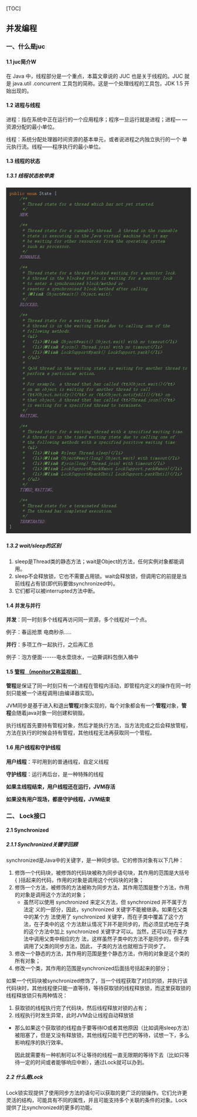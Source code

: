 [TOC]

## 并发编程

### 一、什么是juc

#### 1.1 juc简介W

在 Java 中，线程部分是一个重点，本篇文章说的 JUC 也是关于线程的。JUC 就是 java.util .concurrent 工具包的简称。这是一个处理线程的工具包，JDK  1.5 开始出现的。

#### 1.2 进程与线程

进程：指在系统中正在运行的一个应用程序；程序一旦运行就是进程；进程— —资源分配的最小单位。 

线程：系统分配处理器时间资源的基本单元，或者说进程之内独立执行的一个 单元执行流。线程——程序执行的最小单位。

#### 1.3 线程的状态

##### 1.3.1 线程状态枚举类

![image-20210713165155139](并发编程.assets/image-20210713165155139.png)

##### 1.3.2  wait/sleep的区别

1. sleep是Thread类的静态方法；wait是Object的方法，任何实例对象都能调用。
2. sleep不会释放锁，它也不需要占用锁。wait会释放锁，但调用它的前提是当前线程占有锁(即代码要做synchronized中)。
3. 它们都可以被interrupted方法中断。

#### 1.4 并发与并行

**并发**：同一时刻多个线程再访问同一资源，多个线程对一个点。

例子：春运抢票 电商秒杀.....

**并行**：多项工作一起执行，之后再汇总

例子：泡方便面------电水壶烧水，一边撕调料包倒入桶中

#### 1.5 [管程 （monitor又称监视器）](/Java学习/juc并发编程/拓展/管程.md)

**管程**是保证了同一时刻只有一个进程在管程内活动，即管程内定义的操作在同一时刻只能被一个进程调用(由编译器实现)。



JVM同步是基于进入和退出**管程**对象实现的，每个对象都会有一个**管程**对象，**管程**会随着java对象一同创建和销毁。



执行线程首先要持有管程对象，然后才能执行方法，当方法完成之后会释放管程，方法在执行的时候会持有管程，其他线程无法再获取同一个管程。

#### 1.6 用户线程和守护线程

**用户线程**：平时用到的普通线程，自定义线程

**守护线程**：运行再后台，是一种特殊的线程

**如果主线程结束，用户线程还在运行，JVM存活**

**如果没有用户现场，都是守护线程，JVM结束**

### 二、 Lock接口

#### 2.1 Synchronized

##### 2.1.1 Synchronized关键字回顾

synchronized是Java中的关键字，是一种同步锁。它的修饰对象有以下几种：

1. 修饰一个代码块，被修饰的代码块被称为同步语句块，其作用的范围是大括号{ }括起来的代码，作用的对象是调用这个代码块的对象；
2. 修饰一个方法，被修饰的方法被称为同步方法，其作用范围是整个方法，作用的对象是调用这个方法的对象；
   * 虽然可以使用 synchronized 来定义方法，但 synchronized 并不属于方法定 义的一部分，因此，synchronized 关键字不能被继承。如果在父类中的某个方 法使用了 synchronized 关键字，而在子类中覆盖了这个方法，在子类中的这 个方法默认情况下并不是同步的，而必须显式地在子类的这个方法中加上 synchronized 关键字才可以。当然，还可以在子类方法中调用父类中相应的方 法，这样虽然子类中的方法不是同步的，但子类调用了父类的同步方法，因此， 子类的方法也就相当于同步了。
3. 修改一个静态的方法，其作用的范围是整个静态方法，作用的对象是这个类的所有对象；
4. 修改一个类，其作用的范围是synchronized后面括号括起来的部分；

如果一个代码块被synchronized修饰了，当一个线程获取了对应的锁，并执行该代码块时，其他线程便只能一直等待，等待获取锁的线程释放锁，而这里获取锁的线程释放锁只有两种情况：

1. 获取锁的线程执行完了代码块，然后线程释放对锁的占有；
2. 线程执行时发生异常，此时JVM会让线程自动释放锁

* 那么如果这个获取锁的线程由于要等待IO或者其他原因（比如调用sleep方法）被阻塞了，但是又没有释放锁，其他线程只能干巴巴的等待，试想一下，多么影响程序的执行效率。

  因此就需要有一种机制可以不让等待的线程一直无限期的等待下去（比如只等待一定的时间或者能够响应中断），通过Lock就可以办到。

##### 2.2 什么是Lock

Lock锁实现提供了使用同步方法的语句可以获取的更广泛的锁操作。它们允许更灵活的结构，可能具有不同的属性，并且可能支持多个关联的条件的对象。Lock提供了比synchronized的更多的功能。

##### 





